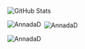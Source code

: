 

<!--
**AnnadaD/AnnadaD** is a ✨ _special_ ✨ repository because its `README.md` (this file) appears on your GitHub profile.

Here are some ideas to get you started:

- 🔭 I’m currently working on ...
- 🌱 I’m currently learning ...
- 👯 I’m looking to collaborate on ...
- 🤔 I’m looking for help with ...
- 💬 Ask me about ...
- 📫 How to reach me: ...
- 😄 Pronouns: ...
- ⚡ Fun fact: ...
-->

![GitHub Stats](https://github-readme-stats.vercel.app/api?username=AnnadaD&theme=radical)
<p><img align="left" src="https://github-readme-stats.vercel.app/api/top-langs?username=AnnadaD&show_icons=true&locale=en&layout=compact" alt="AnnadaD" /></p>

<p>&nbsp;<img align="center" src="https://github-readme-stats.vercel.app/api?username=AnnadaD&show_icons=true&locale=en" alt="AnnadaD" /></p>

<p><img align="center" src="https://github-readme-streak-stats.herokuapp.com/?user=AnnadaD&" alt="AnnadaD" /></p>
